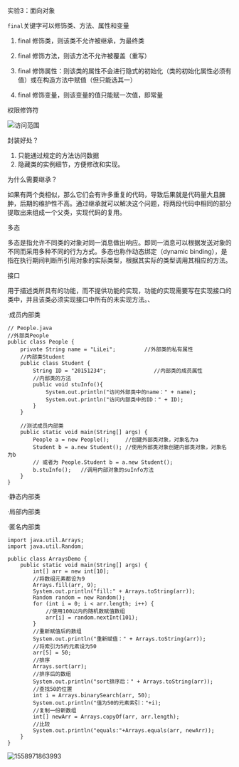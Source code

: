  实验3：面向对象

`final`关键字可以修饰类、方法、属性和变量

1. final 修饰类，则该类不允许被继承，为最终类

2. final 修饰方法，则该方法不允许被覆盖（重写）

3. final 修饰属性：则该类的属性不会进行隐式的初始化（类的初始化属性必须有值）或在构造方法中赋值（但只能选其一）

4. final 修饰变量，则该变量的值只能赋一次值，即常量

   

权限修饰符

![访问范围](https://doc.shiyanlou.com/document-uid79144labid1072timestamp1434941168916.png/wm)



封装好处？

1. 只能通过规定的方法访问数据
2. 隐藏类的实例细节，方便修改和实现。

为什么需要继承？

如果有两个类相似，那么它们会有许多重复的代码，导致后果就是代码量大且臃肿，后期的维护性不高。通过继承就可以解决这个问题，将两段代码中相同的部分提取出来组成一个父类，实现代码的复用。

多态

多态是指允许不同类的对象对同一消息做出响应。即同一消息可以根据发送对象的不同而采用多种不同的行为方式。多态也称作动态绑定（dynamic binding），是指在执行期间判断所引用对象的实际类型，根据其实际的类型调用其相应的方法。

接口

用于描述类所具有的功能，而不提供功能的实现，功能的实现需要写在实现接口的类中，并且该类必须实现接口中所有的未实现方法。、



·成员内部类

```
// People.java
//外部类People
public class People {
    private String name = "LiLei";         //外部类的私有属性
    //内部类Student
    public class Student {
        String ID = "20151234";               //内部类的成员属性
        //内部类的方法
        public void stuInfo(){
            System.out.println("访问外部类中的name：" + name);
            System.out.println("访问内部类中的ID：" + ID);
        }
    }

    //测试成员内部类
    public static void main(String[] args) {
        People a = new People();     //创建外部类对象，对象名为a
        Student b = a.new Student(); //使用外部类对象创建内部类对象，对象名为b
        // 或者为 People.Student b = a.new Student();
        b.stuInfo();   //调用内部对象的suInfo方法
    }
}
```

·静态内部类

·局部内部类

·匿名内部类



```
import java.util.Arrays;
import java.util.Random;

public class ArraysDemo {
    public static void main(String[] args) {
        int[] arr = new int[10];
        //将数组元素都设为9
        Arrays.fill(arr, 9);
        System.out.println("fill:" + Arrays.toString(arr));
        Random random = new Random();
        for (int i = 0; i < arr.length; i++) {
            //使用100以内的随机数赋值数组
            arr[i] = random.nextInt(101);
        }
        //重新赋值后的数组
        System.out.println("重新赋值：" + Arrays.toString(arr));
        //将索引为5的元素设为50
        arr[5] = 50;
        //排序
        Arrays.sort(arr);
        //排序后的数组
        System.out.println("sort排序后：" + Arrays.toString(arr));
        //查找50的位置
        int i = Arrays.binarySearch(arr, 50);
        System.out.println("值为50的元素索引："+i);
        //复制一份新数组
        int[] newArr = Arrays.copyOf(arr, arr.length);
        //比较
        System.out.println("equals:"+Arrays.equals(arr, newArr));
    }
}
```

![1558971863993](C:\Users\admin\AppData\Roaming\Typora\typora-user-images\1558971863993.png)

